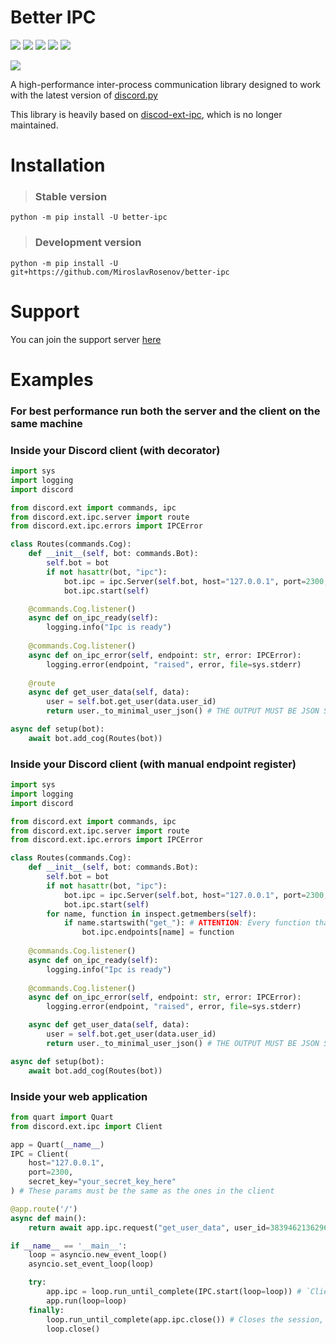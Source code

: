 # Better IPC

<a href="https://pypi.org/project/better-ipc/" target="_blank"><img src="https://img.shields.io/pypi/v/better-ipc"></a>
<img src="https://img.shields.io/pypi/pyversions/better-ipc">
<img src="https://img.shields.io/github/last-commit/MiroslavRosenov/better-ipc">
<img src="https://img.shields.io/github/license/MiroslavRosenov/better-ipc">
<a href="https://discord.gg/Rpg7zjFYsh" target="_blank"><img src="https://img.shields.io/discord/875005644594372638?label=discord"></a>

<img src="https://raw.githubusercontent.com/MiroslavRosenov/better-ipc/main/banner.png">

A high-performance inter-process communication library designed to work with the latest version of [discord.py](https://github.com/Rapptz/discord.py)

This library is heavily based on [discod-ext-ipc](https://github.com/Ext-Creators/discord-ext-ipc), which is no longer maintained.

# Installation
> ### Stable version
```shell
python -m pip install -U better-ipc
```
> ### Development version
```shell
python -m pip install -U git+https://github.com/MiroslavRosenov/better-ipc
```
# Support

You can join the support server [here](https://discord.gg/Rpg7zjFYsh)

# Examples

### **For best performance run both the server and the client on the same machine**

### Inside your Discord client (with decorator)
```python
import sys
import logging
import discord

from discord.ext import commands, ipc
from discord.ext.ipc.server import route
from discord.ext.ipc.errors import IPCError

class Routes(commands.Cog):
    def __init__(self, bot: commands.Bot):
        self.bot = bot
        if not hasattr(bot, "ipc"):
            bot.ipc = ipc.Server(self.bot, host="127.0.0.1", port=2300, secret_key="your_secret_key_here")
            bot.ipc.start(self)

    @commands.Cog.listener()
    async def on_ipc_ready(self):
        logging.info("Ipc is ready")
    
    @commands.Cog.listener()
    async def on_ipc_error(self, endpoint: str, error: IPCError):
        logging.error(endpoint, "raised", error, file=sys.stderr)
    
    @route
    async def get_user_data(self, data):
        user = self.bot.get_user(data.user_id)
        return user._to_minimal_user_json() # THE OUTPUT MUST BE JSON SERIALIZABLE!

async def setup(bot):
    await bot.add_cog(Routes(bot))
```

### Inside your Discord client (with manual endpoint register)
```python
import sys
import logging
import discord

from discord.ext import commands, ipc
from discord.ext.ipc.server import route
from discord.ext.ipc.errors import IPCError

class Routes(commands.Cog):
    def __init__(self, bot: commands.Bot):
        self.bot = bot
        if not hasattr(bot, "ipc"):
            bot.ipc = ipc.Server(self.bot, host="127.0.0.1", port=2300, secret_key="your_secret_key_here")
            bot.ipc.start(self)
        for name, function in inspect.getmembers(self):
            if name.startswith("get_"): # ATTENTION: Every function that stats with `get_` will be registered as endpoint
                bot.ipc.endpoints[name] = function
    
    @commands.Cog.listener()
    async def on_ipc_ready(self):
        logging.info("Ipc is ready")
    
    @commands.Cog.listener()
    async def on_ipc_error(self, endpoint: str, error: IPCError):
        logging.error(endpoint, "raised", error, file=sys.stderr)

    async def get_user_data(self, data):
        user = self.bot.get_user(data.user_id)
        return user._to_minimal_user_json() # THE OUTPUT MUST BE JSON SERIALIZABLE!

async def setup(bot):
    await bot.add_cog(Routes(bot))
```

### Inside your web application
```python
from quart import Quart
from discord.ext.ipc import Client

app = Quart(__name__)
IPC = Client(
    host="127.0.0.1", 
    port=2300, 
    secret_key="your_secret_key_here"
) # These params must be the same as the ones in the client

@app.route('/')
async def main():
    return await app.ipc.request("get_user_data", user_id=383946213629624322)

if __name__ == '__main__':
    loop = asyncio.new_event_loop()
    asyncio.set_event_loop(loop)

    try:
        app.ipc = loop.run_until_complete(IPC.start(loop=loop)) # `Client.start()` returns new Client instance or None if it fails to start
        app.run(loop=loop)
    finally:
        loop.run_until_complete(app.ipc.close()) # Closes the session, doesn't close the loop
        loop.close()
```